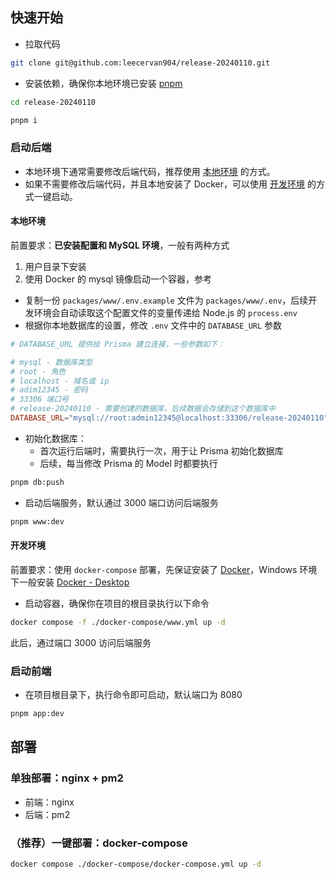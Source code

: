 ## 快速开始

- 拉取代码
```sh
git clone git@github.com:leecervan904/release-20240110.git
```

- 安装依赖，确保你本地环境已安装 [pnpm](https://pnpm.io/installation)
```sh
cd release-20240110

pnpm i
```


### 启动后端

- 本地环境下通常需要修改后端代码，推荐使用 [本地环境](#本地环境) 的方式。
- 如果不需要修改后端代码，并且本地安装了 Docker，可以使用 [开发环境](#开发环境) 的方式一键启动。


#### 本地环境

前置要求：**已安装配置和 MySQL 环境**，一般有两种方式
1. 用户目录下安装
2. 使用 Docker 的 mysql 镜像启动一个容器，参考


- 复制一份 `packages/www/.env.example` 文件为 `packages/www/.env`，后续开发环境会自动读取这个配置文件的变量传递给 Node.js 的 `process.env`
- 根据你本地数据库的设置，修改 `.env` 文件中的 `DATABASE_URL` 参数
```conf
# DATABASE_URL 提供给 Prisma 建立连接，一些参数如下：

# mysql - 数据库类型
# root - 角色
# localhost - 域名或 ip
# adim12345 - 密码
# 33306 端口号
# release-20240110 - 需要创建的数据库，后续数据会存储到这个数据库中
DATABASE_URL="mysql://root:admin12345@localhost:33306/release-20240110"
```

- 初始化数据库：
  - 首次运行后端时，需要执行一次，用于让 Prisma 初始化数据库
  - 后续，每当修改 Prisma 的 Model 时都要执行
```sh
pnpm db:push
```

- 启动后端服务，默认通过 3000 端口访问后端服务
```sh
pnpm www:dev
```




#### 开发环境


前置要求：使用 `docker-compose` 部署，先保证安装了 [Docker](https://www.docker.com/)，Windows 环境下一般安装 [Docker - Desktop](https://www.docker.com/products/docker-desktop/)

- 启动容器，确保你在项目的根目录执行以下命令
```sh
docker compose -f ./docker-compose/www.yml up -d
```

此后，通过端口 3000 访问后端服务



### 启动前端

- 在项目根目录下，执行命令即可启动，默认端口为 8080
```sh
pnpm app:dev
```



## 部署


### 单独部署：nginx + pm2


- 前端：nginx
- 后端：pm2



### （推荐）一键部署：docker-compose

```sh
docker compose ./docker-compose/docker-compose.yml up -d
```
